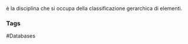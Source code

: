 è la disciplina che si occupa della classificazione gerarchica di elementi. 



### Tags
#Databases 